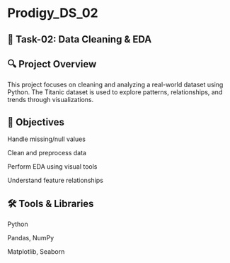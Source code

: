 # Prodigy_DS_02
## 🧹 Task-02: Data Cleaning & EDA

## 🔍 Project Overview
This project focuses on cleaning and analyzing a real-world dataset using Python. The Titanic dataset is used to explore patterns, relationships, and trends through visualizations.


## 🎯 Objectives

Handle missing/null values

Clean and preprocess data

Perform EDA using visual tools

Understand feature relationships


## 🛠 Tools & Libraries
 
Python

Pandas, NumPy

Matplotlib, Seaborn
